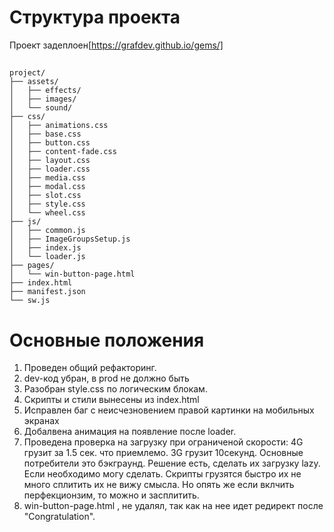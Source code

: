 # Структура проекта
 Проект задеплоен[https://grafdev.github.io/gems/]
## 
```
project/
├── assets/
│   ├── effects/
│   ├── images/
│   └── sound/
├── css/
│   ├── animations.css
│   ├── base.css
│   ├── button.css
│   ├── content-fade.css
│   ├── layout.css
│   ├── loader.css
│   ├── media.css
│   ├── modal.css
│   ├── slot.css
│   ├── style.css
│   └── wheel.css
├── js/
│   ├── common.js
│   ├── ImageGroupsSetup.js
│   ├── index.js
│   └── loader.js
├── pages/
│   └── win-button-page.html
├── index.html
├── manifest.json
└── sw.js
```

# Основные положения
1. Проведен общий рефакторинг.
2. dev-код убран, в prod не должно быть
3. Разобран style.css по логическим блокам.
4. Скрипты и стили вынесены из index.html
5. Исправлен баг c неисчезновением правой картинки на мобильных экранах
6. Добалвена анимация на появление после loader.
7. Проведена проверка на загрузку при ограниченой скорости: 4G грузит за 1.5 сек. что приемлемо. 3G грузит 10секунд.
    Основные потребители это бэкграунд. Решение есть, сделать их загрузку lazy. Если необходимо могу сделать. Скрипты грузятся быстро их не много сплитить их не вижу смысла. Но опять же если вклчить перфекционзим, то можно и засплитить.
8. win-button-page.html , не удалял, так как на нее идет редирект после  "Congratulation".

